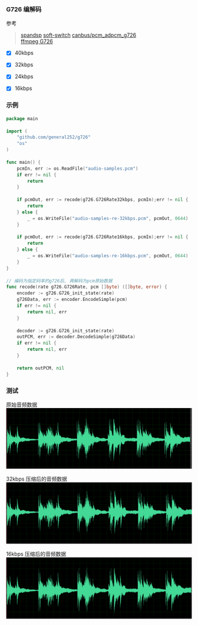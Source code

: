 ### G726 编解码

参考  
> [spandsp](https://github.com/freeswitch/spandsp/blob/master/src/g726.c) 
> [soft-switch](https://www.soft-switch.org/downloads/)
> [canbus/pcm_adpcm_g726](https://github.com/canbus/pcm_adpcm_g726)  
> [ffmpeg G726](https://github.com/FFmpeg/FFmpeg/blob/master/libavcodec/g726.c)  

- [x] 40kbps
- [x] 32kbps
- [x] 24kbps
- [x] 16kbps



### 示例
```go
package main

import (
	"github.com/general252/g726"
	"os"
)

func main() {
	pcmIn, err := os.ReadFile("audio-samples.pcm")
	if err != nil {
		return
	}

	if pcmOut, err := recode(g726.G726Rate32kbps, pcmIn);err != nil {
		return
	} else {
		_ = os.WriteFile("audio-samples-re-32kbps.pcm", pcmOut, 0644)
	}

	if pcmOut, err := recode(g726.G726Rate16kbps, pcmIn);err != nil {
		return
	} else {
		_ = os.WriteFile("audio-samples-re-16kbps.pcm", pcmOut, 0644)
	}
}

// 编码为指定码率的g726后, 再解码为pcm原始数据
func recode(rate g726.G726Rate, pcm []byte) ([]byte, error) {
	encoder := g726.G726_init_state(rate)
	g726Data, err := encoder.EncodeSimple(pcm)
	if err != nil {
		return nil, err
	}

	decoder := g726.G726_init_state(rate)
	outPCM, err := decoder.DecodeSimple(g726Data)
	if err != nil {
		return nil, err
	}

	return outPCM, nil
}

```


### 测试

原始音频数据
![source](img/audio-samples.jpg)

32kbps 压缩后的音频数据
![32kbps](img/audio-samples-re-32kbps.jpg)

16kbps 压缩后的音频数据
![16kbps](img/audio-samples-re-16kbps.jpg)

  
